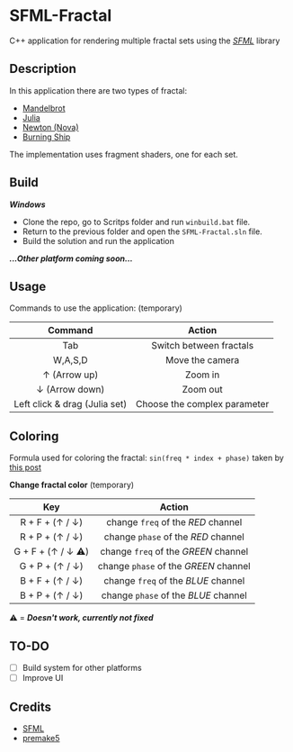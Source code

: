 # SFML-Fractal

C++ application for rendering multiple fractal sets using the [*SFML*](https://www.sfml-dev.org/index.php) library

## Description

In this application there are two types of fractal:

* [Mandelbrot](https://en.wikipedia.org/wiki/Mandelbrot_set)
* [Julia](https://en.wikipedia.org/wiki/Julia_set)
* [Newton (Nova)](https://en.wikipedia.org/wiki/Newton_fractal)
* [Burning Ship](https://it.wikipedia.org/wiki/Burning_ship)

The implementation uses fragment shaders, one for each set.

## Build

***Windows***

- Clone the repo, go to Scritps folder and run `winbuild.bat` file.
- Return to the previous folder and open the `SFML-Fractal.sln` file.
- Build the solution and run the application

***...Other platform coming soon...***

## Usage

Commands to use the application: (temporary)

| Command                       | Action                       |
| :---------------------------: | :--------------------------: |
| Tab                           | Switch between fractals      |
| W,A,S,D                       | Move the camera              |
| &uarr; (Arrow up)             | Zoom in                      |
| &darr; (Arrow down)           | Zoom out                     |
| Left click & drag (Julia set) | Choose the complex parameter |

## Coloring

Formula used for coloring the fractal: `sin(freq * index + phase)` taken by [this post](https://www.paridebroggi.com/blogpost/2015/05/06/fractal-continuous-coloring/)

**Change fractal color** (temporary)

| Key                        | Action                                |
| :------------------------: | :-----------------------------------: |
| R + F + (&uarr; / &darr;) | change `freq` of the *RED* channel    |
| R + P + (&uarr; / &darr;) | change `phase` of the *RED* channel   |
| G + F + (&uarr; / &darr; :warning:) | change `freq` of the *GREEN* channel  |
| G + P + (&uarr; / &darr;) | change `phase` of the *GREEN* channel |
| B + F + (&uarr; / &darr;) | change `freq` of the *BLUE* channel   |
| B + P + (&uarr; / &darr;) | change `phase` of the *BLUE* channel  |

:warning: = ***Doesn't work, currently not fixed***

## TO-DO

- [ ] Build system for other platforms
- [ ] Improve UI

## Credits

- [SFML](https://github.com/SFML/SFML)
- [premake5](https://github.com/premake/premake-core)
